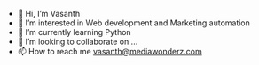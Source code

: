 - 👋 Hi, I’m Vasanth
- 👀 I’m interested in Web development and Marketing automation
- 🌱 I’m currently learning Python
- 💞️ I’m looking to collaborate on ...
- 📫 How to reach me vasanth@mediawonderz.com

<!---
vasanth-mw/vasanth-mw is a ✨ special ✨ repository because its `README.md` (this file) appears on your GitHub profile.
You can click the Preview link to take a look at your changes.
--->

